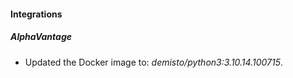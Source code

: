 
#### Integrations

##### AlphaVantage

- Updated the Docker image to: *demisto/python3:3.10.14.100715*.
